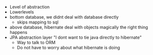 - Level of abstraction
- Lowerlevels
- bottom database, we didnt deal with database directly
  - skips mapping to sql
- above database, hibernate deal with objects magically the right thing happens
- JPA abstraction layer "I dont want to tie java directly to hibernate"
  - Way to talk to ORM
  - Do not have to worry about what hibernate is doing